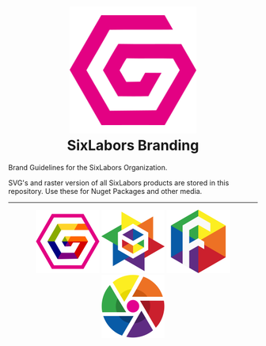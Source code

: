 <h1 align="center">
<img src="icons/org/sixlabors.svg" width="256"/>
<br>
SixLabors Branding
</h1>

Brand Guidelines for the SixLabors Organization.

SVG's and raster version of all SixLabors products are stored in this repository. Use these for Nuget Packages and other media.

<hr>

<div align="center">
<img src="icons/core/sixlabors.core.svg" width="128"/>
<img src="icons/shapes/sixlabors.shapes.svg" width="128"/>
<img src="icons/fonts/sixlabors.fonts.svg" width="128"/>
<img src="icons/imagesharp/sixlabors.imagesharp.svg" width="128"/>
</div>